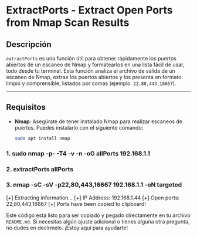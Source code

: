 # ExtractPorts - Extract Open Ports from Nmap Scan Results

## Descripción

`extractPorts` es una función útil para obtener rápidamente los puertos abiertos de un escaneo de Nmap y formatearlos en una lista fácil de usar, todo desde tu terminal. Esta función analiza el archivo de salida de un escaneo de Nmap, extrae los puertos abiertos y los presenta en formato limpio y comprensible, listados por comas (ejemplo: `22,80,443,16667`).

---

## Requisitos

- **Nmap**: Asegúrate de tener instalado Nmap para realizar escaneos de puertos. Puedes instalarlo con el siguiente comando:
  
  ```bash
  sudo apt install nmap

### 1. sudo nmap -p- -T4 -v -n -oG allPorts 192.168.1.1
### 2.     extractPorts allPorts
### 3. nmap -sC -sV -p22,80,443,16667 192.168.1.1 -oN targeted




[+] Extracting information...
        [+] IP Address: 192.168.1.44
        [+] Open ports: 22,80,443,16667
[+] Ports have been copied to clipboard!


Este código está listo para ser copiado y pegado directamente en tu archivo `README.md`. Si necesitas algún ajuste adicional o tienes alguna otra pregunta, no dudes en decírmelo. ¡Estoy aquí para ayudarte!
